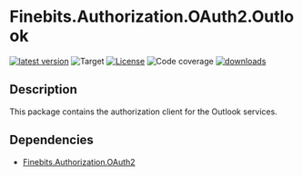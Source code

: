 # Finebits.Authorization.OAuth2.Outlook

[![latest version](https://img.shields.io/nuget/v/Finebits.Authorization.OAuth2.Outlook?logo=nuget&label)](https://www.nuget.org/packages/Finebits.Authorization.OAuth2.Outlook)
![Target](https://img.shields.io/badge/dynamic/xml?label=Target&query=//TargetFramework[1]&url=https://raw.githubusercontent.com/finebits/Authorization.OAuth2/main/source/Authorization.OAuth2.Outlook/Authorization.OAuth2.Outlook.csproj)
[![License](https://img.shields.io/github/license/finebits/Authorization.OAuth2.svg)](https://github.com/finebits/Authorization.OAuth2/blob/main/LICENSE)
![Code coverage](https://img.shields.io/endpoint?url=https://gist.githubusercontent.com/finebits-github/74f6d448f4f568a286d4622e92afbc75/raw/Authorization.OAuth2-main-Finebits.Authorization.OAuth2.Outlook-test-coverage.json&label=coverage)
[![downloads](https://img.shields.io/nuget/dt/Finebits.Authorization.OAuth2.Outlook)](https://www.nuget.org/packages/Finebits.Authorization.OAuth2.Outlook)

## Description

This package contains the authorization client for the Outlook services.

## Dependencies

- [Finebits.Authorization.OAuth2](https://www.nuget.org/packages/Finebits.Authorization.OAuth2)
